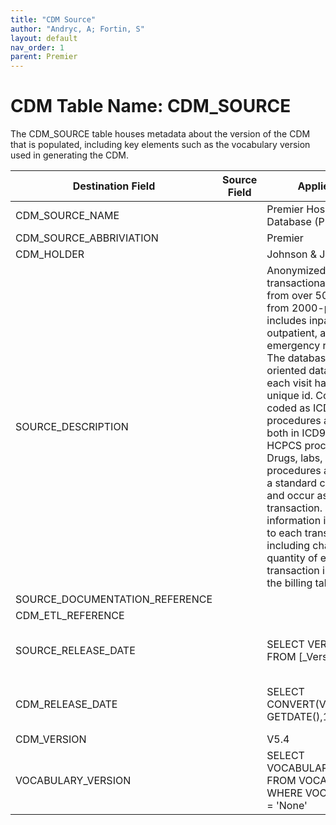 ```yaml
---
title: "CDM Source"
author: "Andryc, A; Fortin, S"
layout: default
nav_order: 1
parent: Premier
---
```


# CDM Table Name:  CDM_SOURCE

The CDM_SOURCE table houses metadata about the version of the CDM that is populated, including key elements such as the vocabulary version used in generating the CDM.

| Destination Field | Source Field | Applied Rule | Comment |
| --- | --- | --- | --- |
| CDM_SOURCE_NAME |  | Premier Hospitalization Database (PHD) |  |
| CDM_SOURCE_ABBRIVIATION |  | Premier |  |
| CDM_HOLDER |  | Johnson & Johnson |  |
| SOURCE_DESCRIPTION |  | Anonymized hospital transactional database from over 500 hospitals from 2000-present day includes inpatient, outpatient, and emergency room visits. The database is a visit-oriented database, with each visit having its own unique id.  Conditions are coded as ICD9 codes and procedures are coded both in ICD9, CPT, and HCPCS procedure codes. Drugs, labs, and other procedures are coded as a standard charge code and occur as a transaction.  Cost information is associated to each transaction including charges and quantity of each transaction is recorded in the billing table. |  |
| SOURCE_DOCUMENTATION_REFERENCE |  |  |  |
| CDM_ETL_REFERENCE |  |  |  |
| SOURCE_RELEASE_DATE |  | SELECT VERSION_DATE FROM [_Version] | Get from the raw source tables. |
| CDM_RELEASE_DATE |  | SELECT CONVERT(VARCHAR(10), GETDATE(),102) | Get the date the run completes. |
| CDM_VERSION |  | V5.4 |  |
| VOCABULARY_VERSION |  | SELECT VOCABULARY_VERSION FROM VOCABULARY WHERE VOCABULARY_ID = 'None' | Taken from the Vocabulary loaded into the CDM. |

